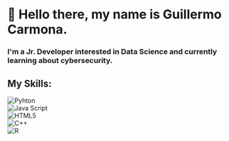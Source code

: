 # 👋 Hello there, my name is Guillermo Carmona.

### I'm a Jr. Developer interested in Data Science and currently learning about cybersecurity.

## My Skills:
![Pyhton](https://img.shields.io/badge/python-3670A0?style=for-the-badge&logo=python&logoColor=ffdd54) </br>
![Java Script](https://img.shields.io/badge/-Java%20Script-grey?logo=javascript) </br>
![HTML5](https://img.shields.io/badge/HTML5-E34F26?style=flat-square&logo=HTML5&logoColor=white)  </br>
![C++](https://img.shields.io/badge/-C++-blue?logo=cplusplus)  </br>
![R](https://img.shields.io/badge/R-blue)  </br>


<!--
**GC003/GC003** is a ✨ _special_ ✨ repository because its `README.md` (this file) appears on your GitHub profile.

Here are some ideas to get you started:

- 🔭 I’m currently working on ...
- 🌱 I’m currently learning ...
- 👯 I’m looking to collaborate on ...
- 🤔 I’m looking for help with ...
- 💬 Ask me about ...
- 📫 How to reach me: ...
- 😄 Pronouns: ...
- ⚡ Fun fact: ...
-->
